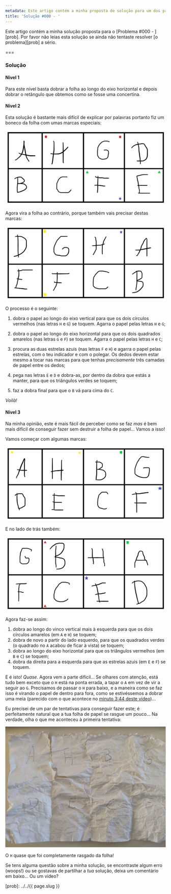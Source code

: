 ```yaml
---
metadata: Este artigo contém a minha proposta de solução para um dos problemas deste blogue.
title: 'Solução #000 - '
---
```


Este artigo contém a minha solução proposta para o [Problema #000 - ][prob]. Por favor não leias esta solução se ainda não tentaste resolver [o problema][prob] a sério.

===

### Solução

#### Nível 1

Para este nível basta dobrar a folha ao longo do eixo horizontal e depois dobrar o retângulo que obtemos como se fosse uma concertina.

#### Nível 2

Esta solução é bastante mais difícil de explicar por palavras portanto fiz um boneco da folha com umas marcas especiais:

![Level 2 sheet of paper with some markings](lvl2-faceA-sol.png)

Agora vira a folha ao contrário, porque também vais precisar destas marcas:

![Level 2, side B, with some markings](lvl2-faceB-sol.png)

O processo é o seguinte:

 1. dobra o papel ao longo do eixo vertical para que os dois círculos vermelhos (nas letras `H` e `G`) se toquem. Agarra o papel pelas letras `H` e `G`;
   
 2. dobra o papel ao longo do eixo horizontal para que os dois quadrados amarelos (nas letras `G` e `F`) se toquem. Agarra o papel pelas letras `H` e `C`;
 3. procura as duas estrelas azuis (nas letras `F` e `H`) e agarra o papel pelas estrelas, com o teu indicador e com o polegar. Os dedos devem estar mesmo a tocar nas marcas para que tenhas _precisamente_ três camadas de papel entre os dedos;
 4. pega nas letras `E` e `D` e dobra-as, por dentro da dobra que estás a manter, para que os triângulos verdes se toquem;
 5. faz a dobra final para que o `B` vá para cima do `C`.

_Voilà!_

#### Nível 3

Na minha opinião, este é mais fácil de perceber como se faz _mas_ é bem mais difícil de conseguir fazer sem destruir a folha de papel... Vamos a isso!

Vamos começar com algumas marcas:

![Level 3 sheet with some markings](lvl3-faceA-sol.png)

E no lado de trás também:

![Level 3, side B, with some markings](lvl3-faceB-sol.png)

Agora faz-se assim:

 1. dobra ao longo do vinco vertical mais à esquerda para que os dois círculos amarelos (em `A` e `H`) se toquem;
 2. dobra de novo a partir do lado esquerdo, para que os quadrados verdes (o quadrado no `A` acabou de ficar à vista) se toquem;
 3. dobra ao longo do eixo horizontal para que os triângulos vermelhos (em `B` e `C`) se toquem;
 4. dobra da direita para a esquerda para que as estrelas azuis (em `E` e `F`) se toquem.

E é isto! _Quase_. Agora vem a parte difícil... Se olhares com atenção, está tudo bem exceto que o `H` está na ponta errada, a tapar o `A` em vez de vir a seguir ao `G`. Precisamos de passar o `H` para baixo, e a maneira como se faz isso é virando o papel de dentro para fora, como se estivéssemos a dobrar uma meia (parecido com o que acontece no [minuto 3:44 deste vídeo](https://youtu.be/124L94hoBQg?t=224))...

Eu precisei de um par de tentativas para conseguir fazer este; é perfeitamente natural que a tua folha de papel se rasgue um pouco... Na verdade, olha o que me aconteceu à primeira tentativa:

![Piece of paper scrambled up and tore](lvl3-fail.jpg)

O `H` quase que foi completamente rasgado da folha!

Se tens alguma questão sobre a minha solução, se encontraste algum erro (woops!) ou se gostavas de partilhar a *tua* solução, deixa um comentário em baixo... Ou um vídeo?

[prob]: ../../{{ page.slug }}
